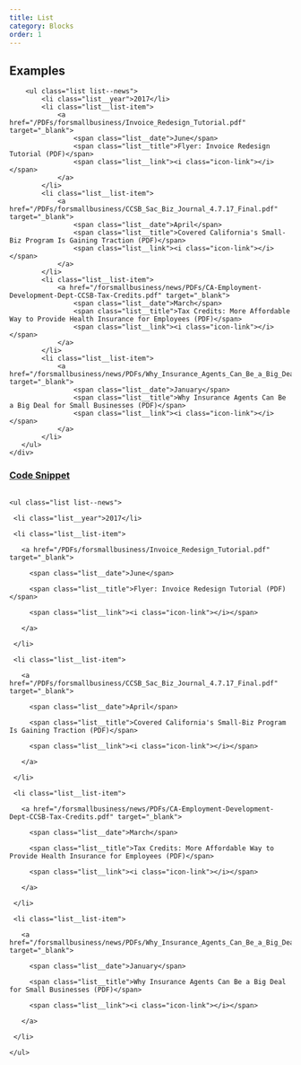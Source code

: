 ```yaml
---
title: List
category: Blocks
order: 1
---
```


## Examples

<div class="row margin-top-65--desktop">
	<div class="col-md-12">

        <ul class="list list--news">
		   	<li class="list__year">2017</li>
		   	<li class="list__list-item">
		   		<a href="/PDFs/forsmallbusiness/Invoice_Redesign_Tutorial.pdf" target="_blank">
		   			<span class="list__date">June</span>
		   			<span class="list__title">Flyer: Invoice Redesign Tutorial (PDF)</span>
		   			<span class="list__link"><i class="icon-link"></i></span>
		   		</a>
		   	</li>
		   	<li class="list__list-item">
		   		<a href="/PDFs/forsmallbusiness/CCSB_Sac_Biz_Journal_4.7.17_Final.pdf" target="_blank">
		   			<span class="list__date">April</span>
		   			<span class="list__title">Covered California's Small-Biz Program Is Gaining Traction (PDF)</span>
		   			<span class="list__link"><i class="icon-link"></i></span>
		   		</a>
		   	</li>
		   	<li class="list__list-item">
		   		<a href="/forsmallbusiness/news/PDFs/CA-Employment-Development-Dept-CCSB-Tax-Credits.pdf" target="_blank">
		   			<span class="list__date">March</span>
		   			<span class="list__title">Tax Credits: More Affordable Way to Provide Health Insurance for Employees (PDF)</span>
		   			<span class="list__link"><i class="icon-link"></i></span>
		   		</a>
		   	</li>
		   	<li class="list__list-item">
		   		<a href="/forsmallbusiness/news/PDFs/Why_Insurance_Agents_Can_Be_a_Big_Deal_for_Small_Business_January_2017.pdf" target="_blank">
		   			<span class="list__date">January</span>
		   			<span class="list__title">Why Insurance Agents Can Be a Big Deal for Small Businesses (PDF)</span>
		   			<span class="list__link"><i class="icon-link"></i></span>
		   		</a>
		   	</li>
	   </ul>
	</div>
</div>


<div class="expandable expandable--fa">
	<div class="expandable__trigger">
		<span class="fa fa-plus-circle expandable__glyph"> </span>
		<h3 class="expandable__heading"><a class="expandable__link" href="#" aria-expanded="false">Code Snippet</a></h3>
	</div>
	<div class="expandable__target">
		<pre style="width:100%;overflow: auto;">
			<code class="hljs xml">
&lt;ul class="list list--news"&gt;<br />
 &lt;li class="list__year"&gt;2017&lt;/li&gt;<br />
 &lt;li class="list__list-item"&gt;<br />
   &lt;a href="/PDFs/forsmallbusiness/Invoice_Redesign_Tutorial.pdf" target="_blank"&gt;<br />
     &lt;span class="list__date"&gt;June&lt;/span&gt;<br />
     &lt;span class="list__title"&gt;Flyer: Invoice Redesign Tutorial (PDF)&lt;/span&gt;<br />
     &lt;span class="list__link"&gt;&lt;i class="icon-link"&gt;&lt;/i&gt;&lt;/span&gt;<br />
   &lt;/a&gt;<br />
 &lt;/li&gt;<br />
 &lt;li class="list__list-item"&gt;<br />
   &lt;a href="/PDFs/forsmallbusiness/CCSB_Sac_Biz_Journal_4.7.17_Final.pdf" target="_blank"&gt;<br />
     &lt;span class="list__date"&gt;April&lt;/span&gt;<br />
     &lt;span class="list__title"&gt;Covered California's Small-Biz Program Is Gaining Traction (PDF)&lt;/span&gt;<br />
     &lt;span class="list__link"&gt;&lt;i class="icon-link"&gt;&lt;/i&gt;&lt;/span&gt;<br />
   &lt;/a&gt;<br />
 &lt;/li&gt;<br />
 &lt;li class="list__list-item"&gt;<br />
   &lt;a href="/forsmallbusiness/news/PDFs/CA-Employment-Development-Dept-CCSB-Tax-Credits.pdf" target="_blank"&gt;<br />
     &lt;span class="list__date"&gt;March&lt;/span&gt;<br />
     &lt;span class="list__title"&gt;Tax Credits: More Affordable Way to Provide Health Insurance for Employees (PDF)&lt;/span&gt;<br />
     &lt;span class="list__link"&gt;&lt;i class="icon-link"&gt;&lt;/i&gt;&lt;/span&gt;<br />
   &lt;/a&gt;<br />
 &lt;/li&gt;<br />
 &lt;li class="list__list-item"&gt;<br />
   &lt;a href="/forsmallbusiness/news/PDFs/Why_Insurance_Agents_Can_Be_a_Big_Deal_for_Small_Business_January_2017.pdf" target="_blank"&gt;<br />
     &lt;span class="list__date"&gt;January&lt;/span&gt;<br />
     &lt;span class="list__title"&gt;Why Insurance Agents Can Be a Big Deal for Small Businesses (PDF)&lt;/span&gt;<br />
     &lt;span class="list__link"&gt;&lt;i class="icon-link"&gt;&lt;/i&gt;&lt;/span&gt;<br />
   &lt;/a&gt;<br />
 &lt;/li&gt;<br />
&lt;/ul&gt;
			</code>
		</pre>
	</div>
</div>

